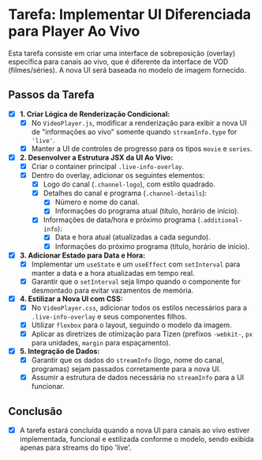 # Tarefa: Implementar UI Diferenciada para Player Ao Vivo

Esta tarefa consiste em criar uma interface de sobreposição (overlay) específica para canais ao vivo, que é diferente da interface de VOD (filmes/séries). A nova UI será baseada no modelo de imagem fornecido.

## Passos da Tarefa

- [x] **1. Criar Lógica de Renderização Condicional:**
    - [x] No `VideoPlayer.js`, modificar a renderização para exibir a nova UI de "informações ao vivo" somente quando `streamInfo.type` for `'live'`.
    - [x] Manter a UI de controles de progresso para os tipos `movie` e `series`.

- [x] **2. Desenvolver a Estrutura JSX da UI Ao Vivo:**
    - [x] Criar o container principal `.live-info-overlay`.
    - [x] Dentro do overlay, adicionar os seguintes elementos:
        - [x] Logo do canal (`.channel-logo`), com estilo quadrado.
        - [x] Detalhes do canal e programa (`.channel-details`):
            - [x] Número e nome do canal.
            - [x] Informações do programa atual (título, horário de início).
        - [x] Informações de data/hora e próximo programa (`.additional-info`):
            - [x] Data e hora atual (atualizadas a cada segundo).
            - [x] Informações do próximo programa (título, horário de início).

- [x] **3. Adicionar Estado para Data e Hora:**
    - [x] Implementar um `useState` e um `useEffect` com `setInterval` para manter a data e a hora atualizadas em tempo real.
    - [x] Garantir que o `setInterval` seja limpo quando o componente for desmontado para evitar vazamentos de memória.

- [x] **4. Estilizar a Nova UI com CSS:**
    - [x] No `VideoPlayer.css`, adicionar todos os estilos necessários para a `.live-info-overlay` e seus componentes filhos.
    - [x] Utilizar `flexbox` para o layout, seguindo o modelo da imagem.
    - [x] Aplicar as diretrizes de otimização para Tizen (prefixos `-webkit-`, `px` para unidades, `margin` para espaçamento).

- [x] **5. Integração de Dados:**
    - [x] Garantir que os dados do `streamInfo` (logo, nome do canal, programas) sejam passados corretamente para a nova UI.
    - [x] Assumir a estrutura de dados necessária no `streamInfo` para a UI funcionar.

## Conclusão

- [x] A tarefa estará concluída quando a nova UI para canais ao vivo estiver implementada, funcional e estilizada conforme o modelo, sendo exibida apenas para streams do tipo 'live'. 